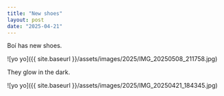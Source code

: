 ```yaml
---
title: "New shoes"
layout: post
date: "2025-04-21"
---
```


Boí has new shoes.

![yo yo]({{ site.baseurl }}/assets/images/2025/IMG_20250508_211758.jpg)

They glow in the dark.

![yo yo]({{ site.baseurl }}/assets/images/2025/IMG_20250421_184345.jpg)
